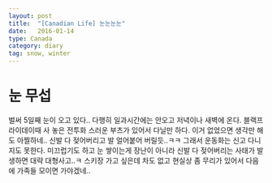 ```yaml
---
layout: post
title:  "[Canadian Life] 눈눈눈눈"
date:   2016-01-14
type: Canada
category: diary
tag: snow, winter
---
```


# 눈 무섭

벌써 5일째 눈이 오고 있다.. 다행히 일과시간에는 안오고 저녁이나 새벽에 온다. 블랙프라이데이때 사 놓은 전투화 스러운 부츠가 있어서 다닐만 하다. 이거 없었으면 생각만 해도 아찔하네.. 신발 다 젖어버리고 발 얼어붙어 버릴듯..ㅋㅋ 그래서 운동화는 신고 다니지도 못한다. 미끄럽기도 하고 눈 쌓이는게 장난이 아니라 신발 다 젖어버리는 사태가 발생하면 대략 대형사고..ㅋ 스키장 가고 싶은데 차도 없고 현실상 좀 무리가 있어서 다음에 가족들 모이면 가야겠네..